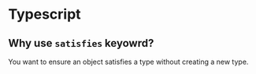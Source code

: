 # Typescript

## Why use `satisfies` keyowrd?
You want to ensure an object satisfies a type without creating a new type.
